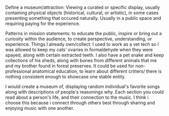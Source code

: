 Define a museum/attraction: Viewing a curated or specific display, usually containing physical objects (historical, cultural, or artistic), in some cases presenting something that occured naturally. Usually in a public space and requiring paying for the experience. 

Patterns in mission statements: to educate the public, inspire or bring out a curiosity within the audience, to create perspective, understanding, or experience. 
Things I already own/collect: I used to work as a vet tech so I was allowed to keep my cats' ovaries in formaldehyde when they were spayed, along with certain extracted teeth. I also have a pet snake and keep collections of his sheds, along with bones from different animals that me and my brother found in forest preserves. It could be used for non-professional anatomical education, to learn about different critters/ there is nothing consistent enough to showcase one stable entity. 

I would create a museum of, displaying random individual's favorite songs along with descriptions of people's reasonings why. Each section you could read about a person's life, and their connection to the music. I think i choose this because i connect through others best through sharing and enjoying music with one another. 


